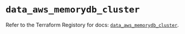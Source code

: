 # `data_aws_memorydb_cluster`

Refer to the Terraform Registory for docs: [`data_aws_memorydb_cluster`](https://registry.terraform.io/providers/hashicorp/aws/4.65.0/docs/data-sources/memorydb_cluster).
